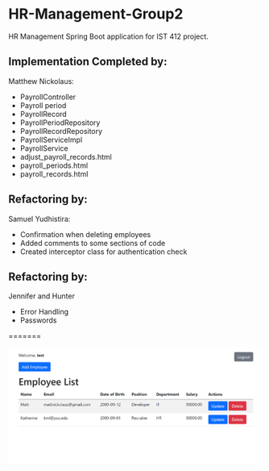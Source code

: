 # HR-Management-Group2
HR Management Spring Boot application for IST 412 project. 

## Implementation Completed by:
Matthew Nickolaus: 
- PayrollController
- Payroll period
- PayrollRecord
- PayrollPeriodRepository
- PayrollRecordRepository
- PayrollServiceImpl
- PayrollService
- adjust_payroll_records.html
- payroll_periods.html
- payroll_records.html

## Refactoring by:
Samuel Yudhistira:
- Confirmation when deleting employees
- Added comments to some sections of code
- Created interceptor class for authentication check

## Refactoring by:
Jennifer and Hunter
- Error Handling
- Passwords

=======


![ExampleImage](example_image.png)
